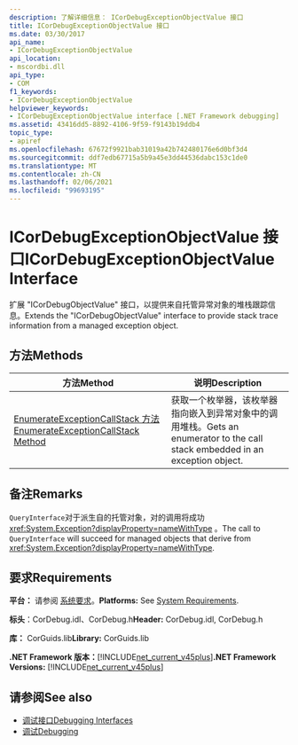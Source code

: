 ```yaml
---
description: 了解详细信息： ICorDebugExceptionObjectValue 接口
title: ICorDebugExceptionObjectValue 接口
ms.date: 03/30/2017
api_name:
- ICorDebugExceptionObjectValue
api_location:
- mscordbi.dll
api_type:
- COM
f1_keywords:
- ICorDebugExceptionObjectValue
helpviewer_keywords:
- ICorDebugExceptionObjectValue interface [.NET Framework debugging]
ms.assetid: 43416dd5-8892-4106-9f59-f9143b19ddb4
topic_type:
- apiref
ms.openlocfilehash: 67672f9921bab31019a42b742480176e6d0bf3d4
ms.sourcegitcommit: ddf7edb67715a5b9a45e3dd44536dabc153c1de0
ms.translationtype: MT
ms.contentlocale: zh-CN
ms.lasthandoff: 02/06/2021
ms.locfileid: "99693195"
---
```

# <a name="icordebugexceptionobjectvalue-interface"></a><span data-ttu-id="f7dd8-103">ICorDebugExceptionObjectValue 接口</span><span class="sxs-lookup"><span data-stu-id="f7dd8-103">ICorDebugExceptionObjectValue Interface</span></span>

<span data-ttu-id="f7dd8-104">扩展 "ICorDebugObjectValue" 接口，以提供来自托管异常对象的堆栈跟踪信息。</span><span class="sxs-lookup"><span data-stu-id="f7dd8-104">Extends the "ICorDebugObjectValue" interface to provide stack trace information from a managed exception object.</span></span>  
  
## <a name="methods"></a><span data-ttu-id="f7dd8-105">方法</span><span class="sxs-lookup"><span data-stu-id="f7dd8-105">Methods</span></span>  
  
|<span data-ttu-id="f7dd8-106">方法</span><span class="sxs-lookup"><span data-stu-id="f7dd8-106">Method</span></span>|<span data-ttu-id="f7dd8-107">说明</span><span class="sxs-lookup"><span data-stu-id="f7dd8-107">Description</span></span>|  
|------------|-----------------|  
|[<span data-ttu-id="f7dd8-108">EnumerateExceptionCallStack 方法</span><span class="sxs-lookup"><span data-stu-id="f7dd8-108">EnumerateExceptionCallStack Method</span></span>](icordebugexceptionobjectvalue-enumerateexceptioncallstack-method.md)|<span data-ttu-id="f7dd8-109">获取一个枚举器，该枚举器指向嵌入到异常对象中的调用堆栈。</span><span class="sxs-lookup"><span data-stu-id="f7dd8-109">Gets an enumerator to the call stack embedded in an exception object.</span></span>|  
  
## <a name="remarks"></a><span data-ttu-id="f7dd8-110">备注</span><span class="sxs-lookup"><span data-stu-id="f7dd8-110">Remarks</span></span>  

 <span data-ttu-id="f7dd8-111">`QueryInterface`对于派生自的托管对象，对的调用将成功 <xref:System.Exception?displayProperty=nameWithType> 。</span><span class="sxs-lookup"><span data-stu-id="f7dd8-111">The call to `QueryInterface` will succeed for managed objects that derive from <xref:System.Exception?displayProperty=nameWithType>.</span></span>  
  
## <a name="requirements"></a><span data-ttu-id="f7dd8-112">要求</span><span class="sxs-lookup"><span data-stu-id="f7dd8-112">Requirements</span></span>  

 <span data-ttu-id="f7dd8-113">**平台：** 请参阅 [系统要求](../../get-started/system-requirements.md)。</span><span class="sxs-lookup"><span data-stu-id="f7dd8-113">**Platforms:** See [System Requirements](../../get-started/system-requirements.md).</span></span>  
  
 <span data-ttu-id="f7dd8-114">**标头**：CorDebug.idl、CorDebug.h</span><span class="sxs-lookup"><span data-stu-id="f7dd8-114">**Header:** CorDebug.idl, CorDebug.h</span></span>  
  
 <span data-ttu-id="f7dd8-115">**库：** CorGuids.lib</span><span class="sxs-lookup"><span data-stu-id="f7dd8-115">**Library:** CorGuids.lib</span></span>  
  
 <span data-ttu-id="f7dd8-116">**.NET Framework 版本：**[!INCLUDE[net_current_v45plus](../../../../includes/net-current-v45plus-md.md)]</span><span class="sxs-lookup"><span data-stu-id="f7dd8-116">**.NET Framework Versions:** [!INCLUDE[net_current_v45plus](../../../../includes/net-current-v45plus-md.md)]</span></span>  
  
## <a name="see-also"></a><span data-ttu-id="f7dd8-117">请参阅</span><span class="sxs-lookup"><span data-stu-id="f7dd8-117">See also</span></span>

- [<span data-ttu-id="f7dd8-118">调试接口</span><span class="sxs-lookup"><span data-stu-id="f7dd8-118">Debugging Interfaces</span></span>](debugging-interfaces.md)
- [<span data-ttu-id="f7dd8-119">调试</span><span class="sxs-lookup"><span data-stu-id="f7dd8-119">Debugging</span></span>](index.md)
